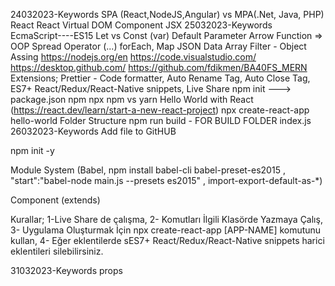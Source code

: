 24032023-Keywords
SPA (React,NodeJS,Angular) vs MPA(.Net, Java, PHP)
React
React Virtual DOM
Component
JSX
25032023-Keywords
EcmaScript----ES15
Let vs Const (var)
Default Parameter
Arrow Function =>
OOP
Spread Operator (...)
forEach, Map
JSON Data
Array Filter - Object Assing
https://nodejs.org/en
https://code.visualstudio.com/
https://desktop.github.com/
https://github.com/fdikmen/BA40FS_MERN
Extensions; Prettier - Code formatter, Auto Rename Tag, Auto Close Tag, ES7+ React/Redux/React-Native snippets, Live Share
npm init ---> package.json
npm
npx
npm vs yarn
Hello World with React (https://react.dev/learn/start-a-new-react-project)
npx create-react-app hello-world
Folder Structure
npm run build - FOR BUILD FOLDER
index.js
26032023-Keywords
Add file to GitHUB

npm init -y

Module System
(Babel, npm install babel-cli babel-preset-es2015 , "start":"babel-node main.js --presets es2015" , import-export-default-as-*)

Component (extends)

Kurallar; 1-Live Share de çalışma, 2- Komutları İlgili Klasörde Yazmaya Çalış, 3- Uygulama Oluşturmak İçin npx create-react-app [APP-NAME] komutunu kullan, 4- Eğer eklentilerde sES7+ React/Redux/React-Native snippets harici eklentileri silebilirsiniz.

31032023-Keywords
props